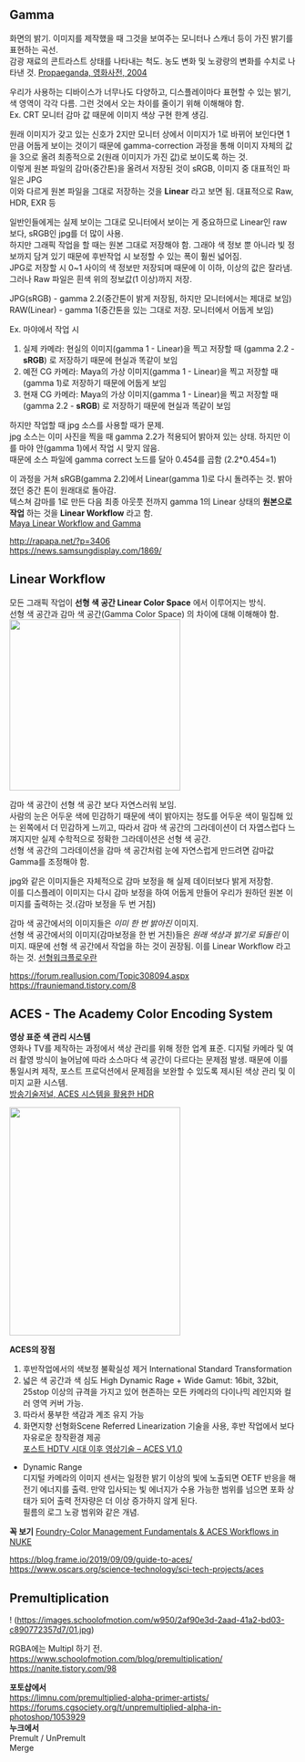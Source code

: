 ## Gamma
화면의 밝기. 이미지를 제작했을 때 그것을 보여주는 모니터나 스캐너 등이 가진 밝기를 표현하는 곡선.  
감광 재료의 콘트라스트 상태를 나타내는 척도. 농도 변화 및 노광량의 변화를 수치로 나타낸 것.
[Propaeganda, 영화사전, 2004](https://terms.naver.com/entry.naver?docId=348766&cid=42617&categoryId=42617)   


우리가 사용하는 디바이스가 너무나도 다양하고, 디스플레이마다 표현할 수 있는 밝기, 색 영역이 각각 다름. 그런 것에서 오는 차이를 줄이기 위해 이해해야 함.   
Ex. CRT 모니터 감마 값 때문에 이미지 색상 구현 한계 생김.


원래 이미지가 갖고 있는 신호가 2지만 모니터 상에서 이미지가 1로 바뀌어 보인다면 1만큼 어둡게 보이는 것이기 때문에 gamma-correction 과정을 통해 이미지 자체의 값을 3으로 올려 최종적으로 2(원래 이미지가 가진 값)로 보이도록 하는 것.   
이렇게 원본 파일의 감마(중간톤)을 올려서 저장된 것이 sRGB, 이미지 중 대표적인 파일은 JPG    
이와 다르게 원본 파일을 그대로 저장하는 것을 **Linear** 라고 보면 됨. 대표적으로 Raw, HDR, EXR 등  


일반인들에게는 실제 보이는 그대로 모니터에서 보이는 게 중요하므로 Linear인 raw 보다, sRGB인 jpg를 더 많이 사용.    
하지만 그래픽 작업을 할 때는 원본 그대로 저장해야 함. 그래야 색 정보 뿐 아니라 빛 정보까지 담겨 있기 때문에 후반작업 시 보정할 수 있는 폭이 훨씬 넓어짐.   
JPG로 저장할 시 0~1 사이의 색 정보만 저장되며 때문에 이 이하, 이상의 값은 잘라냄. 그러나 Raw 파일은 흰색 위의 정보값(1 이상)까지 저장. 

JPG(sRGB) - gamma 2.2(중간톤이 밝게 저장됨, 하지만 모니터에서는 제대로 보임)    
RAW(Linear) - gamma 1(중간톤을 있는 그대로 저장. 모니터에서 어둡게 보임)

Ex. 마야에서 작업 시    
1. 실제 카메라: 현실의 이미지(gamma 1 - Linear)을 찍고 저장할 때 (gamma 2.2 - **sRGB**) 로 저장하기 때문에 현실과 똑같이 보임  
2. 예전 CG 카메라: Maya의 가상 이미지(gamma 1 - Linear)을 찍고 저장할 때 (gamma 1)로 저장하기 때문에 어둡게 보임    
3. 현재 CG 카메라: Maya의 가상 이미지(gamma 1 - Linear)을 찍고 저장할 때 (gamma 2.2 - **sRGB**) 로 저장하기 때문에 현실과 똑같이 보임  


하지만 작업할 때 jpg 소스를 사용할 때가 문제.   
jpg 소스는 이미 사진을 찍을 때 gamma 2.2가 적용되어 밝아져 있는 상태. 하지만 이를 마야 안(gamma 1)에서 작업 시 맞지 않음.   
때문에 소스 파일에 gamma correct 노드를 달아 0.454를 곱함 (2.2*0.454=1)   

이 과정을 거쳐 sRGB(gamma 2.2)에서 Linear(gamma 1)로 다시 돌려주는 것. 밝아졌던 중간 톤이 원래대로 돌아감.    
텍스쳐 감마를 1로 만든 다음 최종 아웃풋 전까지 gamma 1의 Linear 상태의 **원본으로 작업** 하는 것을 **Linear Workflow** 라고 함.   
[Maya Linear Workflow and Gamma](https://blog.naver.com/PostView.naver?isHttpsRedirect=true&blogId=zinblue&logNo=140199808147) 

http://rapapa.net/?p=3406      
https://news.samsungdisplay.com/1869/     

## Linear Workflow  
모든 그래픽 작업이 **선형 색 공간 Linear Color Space** 에서 이루어지는 방식.    
선형 색 공간과 감마 색 공간(Gamma Color Space) 의 차이에 대해 이해해야 함.   
<img src="https://user-images.githubusercontent.com/60923302/118788622-ecc46600-b8ce-11eb-843c-c985eb6be98e.png" width="300" height="300">

감마 색 공간이 선형 색 공간 보다 자연스러워 보임.    
사람의 눈은 어두운 색에 민감하기 때문에 색이 밝아지는 정도를 어두운 색이 밀집해 있는 왼쪽에서 더 민감하게 느끼고, 따라서 감마 색 공간의 그라데이션이 더 자엽스럽다 느껴지지만 실제 수학적으로 정확한 그라데이션은 선형 색 공간.     
선형 색 공간의 그라데이션을 감마 색 공간처럼 눈에 자연스럽게 만드려면 감마값Gamma를 조정해야 함.

jpg와 같은 이미지들은 자체적으로 감마 보정을 해 실제 데이터보다 밝게 저장함.    
이를 디스플레이 이미지는 다시 감마 보정을 하여 어둡게 만들어 우리가 원하던 원본 이미지를 출력하는 것.(감마 보정을 두 번 거침)  


감마 색 공간에서의 이미지들은 _이미 한 번 밝아진_ 이미지.   
선형 색 공간에서의 이미지(감마보정을 한 번 거친)들은 _원래 색상과 밝기로 되돌린_ 이미지. 때문에 선형 색 공간에서 작업을 하는 것이 권장됨. 이를 Linear Workflow 라고 하는 것.
[선형워크플로우란](https://kyoungwhankim.github.io/ko/blog/color_linearworkflow/)


https://forum.reallusion.com/Topic308094.aspx  
https://frauniemand.tistory.com/8  


## ACES - The Academy Color Encoding System   
**영상 표준 색 관리 시스템**   
영화나 TV를 제작하는 과정에서 색상 관리를 위해 정한 업계 표준. 디지털 카메라 및 여러 촬영 방식이 늘어남에 따라 소스마다 색 공간이 다르다는 문제점 발생. 때문에 이를 통일시켜 제작, 포스트 프로덕션에서 문제점을 보완할 수 있도록 제시된 색상 관리 및 이미지 교환 시스템.    
[방송기술저널, ACES 시스템을 활용한 HDR](http://journal.kobeta.com/%EC%B0%B8%EA%B4%80%EA%B8%B0-aces-%EC%8B%9C%EC%8A%A4%ED%85%9C/)


<img src="https://i1.wp.com/schoolofcolor.org/wp-content/uploads/2018/11/Post_HDTV_Workflow_Part_II_03.jpg?resize=768%2C866" width="300" height="400">

**ACES의 장점**   
1. 후반작업에서의 색보정 불확실성 제거 International Standard Transformation 
2. 넓은 색 공간과 색 심도 High Dynamic Rage + Wide Gamut: 16bit, 32bit, 25stop 이상의 규격을 가지고 있어 현존하는 모든 카메라의 다이나믹 레인지와 컬러 영역 커버 가능. 
3. 따라서 풍부한 색감과 계조 유지 가능
4. 화면지향 선형화Scene Referred Linearization 기술을 사용, 후반 작업에서 보다 자유로운 창작환경 제공    
[포스트 HDTV 시대 이후 영상기술 – ACES V1.0](http://schoolofcolor.org/post-hdtv-part-2/)

- Dynamic Range    
디지털 카메라의 이미지 센서는 일정한 밝기 이상의 빛에 노출되면 OETF 반응을 해 전기 에너지를 출력. 만약 입사되는 빛 에너지가 수용 가능한 범위를 넘으면 포화 상태가 되어 출력 전자량은 더 이상 증가하지 않게 된다.     
필름의 로그 노광 범위와 같은 개념. 

**꼭 보기**
[Foundry-Color Management Fundamentals & ACES Workflows in NUKE](https://learn.foundry.com/course/5515/view/color-management-fundamentals-aces-workflows-in-nuke)

https://blog.frame.io/2019/09/09/guide-to-aces/  
https://www.oscars.org/science-technology/sci-tech-projects/aces  

 

## Premultiplication  

! (https://images.schoolofmotion.com/w950/2af90e3d-2aad-41a2-bd03-c890772357d7/01.jpg)

RGBA에는 
Multipl 하기 전. 
https://www.schoolofmotion.com/blog/premultiplication/  
https://nanite.tistory.com/98  

**포토샵에서**   
https://limnu.com/premultiplied-alpha-primer-artists/  
https://forums.cgsociety.org/t/unpremultiplied-alpha-in-photoshop/1053929  
**누크에서**  
Premult / UnPremult  
Merge  
